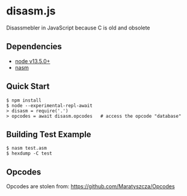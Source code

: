 # disasm.js

Disassmebler in JavaScript because C is old and obsolete

## Dependencies

- [node v13.5.0+](https://nodejs.org/)
- [nasm](https://www.nasm.us/)

## Quick Start

```console
$ npm install
$ node --experimental-repl-await
> disasm = require('.')
> opcodes = await disasm.opcodes   # access the opcode "database"
```

## Building Test Example

```console
$ nasm test.asm
$ hexdump -C test
```

## Opcodes

Opcodes are stolen from: https://github.com/Maratyszcza/Opcodes
